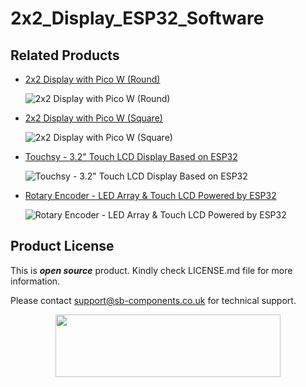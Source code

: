 # 2x2_Display_ESP32_Software




## Related Products  
  * [2x2 Display with Pico W (Round)](https://shop.sb-components.co.uk/products/2x2-quad-display-board?variant=41538301427795)

    ![2x2 Display with Pico W (Round)](https://shop.sb-components.co.uk/cdn/shop/files/mainroundpico.png?v=1720526791&width=300)
  
  * [2x2 Display with Pico W (Square)](https://shop.sb-components.co.uk/products/2x2-quad-display-board?variant=41538301460563)

    ![2x2 Display with Pico W (Square)](https://shop.sb-components.co.uk/cdn/shop/files/squarepico.png?v=1720527004&width=300)
    
  * [Touchsy - 3.2" Touch LCD Display Based on ESP32](https://shop.sb-components.co.uk/products/touchsy-3-2-touch-lcd-display-based-on-esp32-mcu?variant=40828141174867)

    ![Touchsy - 3.2" Touch LCD Display Based on ESP32](https://shop.sb-components.co.uk/cdn/shop/files/esp.jpg?v=1686900424&width=300)
  
  * [Rotary Encoder - LED Array & Touch LCD Powered by ESP32](https://shop.sb-components.co.uk/products/rotary-encoder-led-array-touch-lcd-for-esp32-pico-hat?variant=41002601709651)

    ![Rotary Encoder - LED Array & Touch LCD Powered by ESP32](https://shop.sb-components.co.uk/cdn/shop/files/RotaryEncoder-LEDArray_TouchLCDforESP32PicoHAT_6.png?v=1710413189&width=300)


## Product License

This is ***open source*** product. Kindly check LICENSE.md file for more information.

Please contact support@sb-components.co.uk for technical support.
<p align="center">
  <img width="360" height="100" src="https://cdn.shopify.com/s/files/1/1217/2104/files/Logo_sb_component_3.png?v=1666086771&width=300">
</p>
